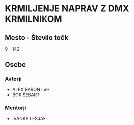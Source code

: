 # KRMILJENJE NAPRAV Z DMX KRMILNIKOM
## Mesto - Število točk
9 - 142
## Osebe
### Avtorji
 * ALEX BARON LAH
 * BOR ŠEBART
### Mentorji
 * IVANKA LESJAK